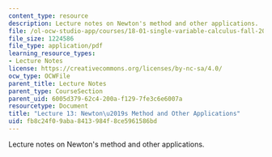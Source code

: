 ```yaml
---
content_type: resource
description: Lecture notes on Newton's method and other applications.
file: /ol-ocw-studio-app/courses/18-01-single-variable-calculus-fall-2006/fb8c24f09aba8413984f8ce5961586bd_lec13.pdf
file_size: 1224586
file_type: application/pdf
learning_resource_types:
- Lecture Notes
license: https://creativecommons.org/licenses/by-nc-sa/4.0/
ocw_type: OCWFile
parent_title: Lecture Notes
parent_type: CourseSection
parent_uid: 6005d379-62c4-200a-f129-7fe3c6e6007a
resourcetype: Document
title: "Lecture 13: Newton\u2019s Method and Other Applications"
uid: fb8c24f0-9aba-8413-984f-8ce5961586bd
---
```

Lecture notes on Newton's method and other applications.